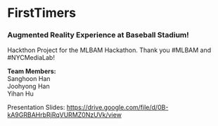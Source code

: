 # FirstTimers

<h3>Augmented Reality Experience at Baseball Stadium!</h3>

Hackthon Project for the MLBAM Hackathon.
Thank you #MLBAM and #NYCMediaLab!

<strong>Team Members:</strong> <br>Sanghoon Han <br>Joohyong Han <br>Yihan Hu
              
Presentation Slides: https://drive.google.com/file/d/0B-kA9GRBAHrbRjRqVURMZ0NzUVk/view
